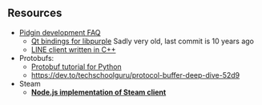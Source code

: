## Resources

* [Pidgin development FAQ](https://pidgin.im/development/faq/)
    * [Qt bindings for libpurple](https://github.com/gatlin/QPurple)
        Sadly very old, last commit is 10 years ago
    * [LINE client written in C++](https://github.com/supersonictw/purple-line/tree/master/libpurple)
* Protobufs:
    * [Protobuf tutorial for Python](https://protobuf.dev/getting-started/pythontutorial/)
    * https://dev.to/techschoolguru/protocol-buffer-deep-dive-52d9
* Steam
    * **[Node.js implementation of Steam client](https://github.com/DoctorMcKay/node-steam-user)**
